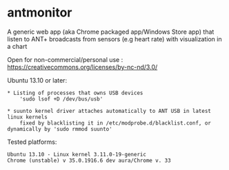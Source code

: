 antmonitor
==========

A generic web app (aka Chrome packaged app/Windows Store app) that listen to ANT+ broadcasts from sensors (e.g heart rate) with visualization in a chart

Open for non-commercial/personal use : https://creativecommons.org/licenses/by-nc-nd/3.0/

Ubuntu 13.10 or later:

    * Listing of processes that owns USB devices
        'sudo lsof +D /dev/bus/usb'

    * suunto kernel driver attaches automatically to ANT USB in latest linux kernels
        fixed by blacklisting it in /etc/modprobe.d/blacklist.conf, or dynamically by 'sudo rmmod suunto'

Tested platforms:

    Ubuntu 13.10 - Linux kernel 3.11.0-19-generic
    Chrome (unstable) v 35.0.1916.6 dev aura/Chrome v. 33
